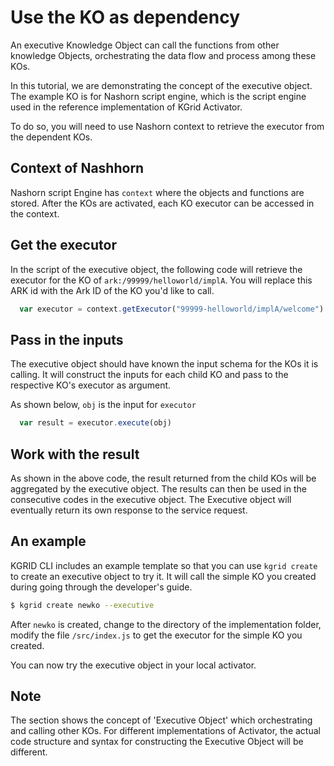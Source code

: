 # Use the KO as dependency

An executive Knowledge Object can call the functions from other knowledge Objects, orchestrating the data flow and process among these KOs.

In this tutorial, we are demonstrating the concept of the executive object. The example KO is  for Nashorn script engine, which is the script engine used in the reference implementation of KGrid Activator.

To do so, you will need to use Nashorn context to retrieve the executor from the dependent KOs.


## Context of Nashhorn
Nashorn script Engine has `context` where the objects and functions are stored. After the KOs are activated, each KO executor can be accessed in the context.

## Get the executor

In the script of the executive object, the following code will retrieve the executor for the KO of `ark:/99999/helloworld/implA`. You will replace this ARK id with the Ark ID of the KO you'd like to call.

``` javascript
  var executor = context.getExecutor("99999-helloworld/implA/welcome")
```

## Pass in the inputs

The executive object should have known the input schema for the KOs it is calling. It will construct the inputs for each child KO and pass to the respective KO's executor as argument.

As shown below, `obj` is the input for `executor`

```javascript
  var result = executor.execute(obj)
```

## Work with the result

As shown in the above code, the result returned from the child KOs will be aggregated by the executive object. The results can then be used in the consecutive codes in the executive object. The Executive object will eventually return its own response to the service request.

## An example

KGRID CLI includes an example template so that you can use `kgrid create` to create an executive object to try it. It will call the simple KO you created during going through the developer's guide.

``` bash
$ kgrid create newko --executive
```

After `newko` is created, change to the directory of the implementation folder, modify the file `/src/index.js` to get the executor for the simple KO you created.

You can now try the executive object in your local activator.

## Note

The section shows the concept of 'Executive Object' which orchestrating and calling other KOs. For different implementations of Activator, the actual code structure and syntax for constructing the Executive Object will be different.
